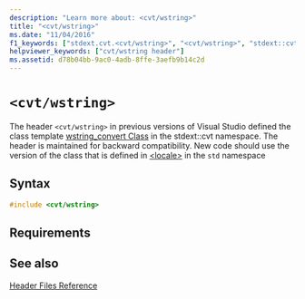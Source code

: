 ```yaml
---
description: "Learn more about: <cvt/wstring>"
title: "<cvt/wstring>"
ms.date: "11/04/2016"
f1_keywords: ["stdext.cvt.<cvt/wstring>", "<cvt/wstring>", "stdext::cvt::<cvt/wstring>"]
helpviewer_keywords: ["cvt/wstring header"]
ms.assetid: d78b04bb-9ac0-4adb-8ffe-3aefb9b14c2d
---
```

# `<cvt/wstring>`

The header `<cvt/wstring>` in previous versions of Visual Studio defined the class template [wstring_convert Class](../standard-library/wstring-convert-class.md) in the stdext::cvt namespace. The header is maintained for backward compatibility. New code should use the version of the class that is defined in [\<locale>](../standard-library/locale.md) in the `std` namespace

## Syntax

```cpp
#include <cvt/wstring>
```

## Requirements

## See also

[Header Files Reference](../standard-library/cpp-standard-library-header-files.md)
